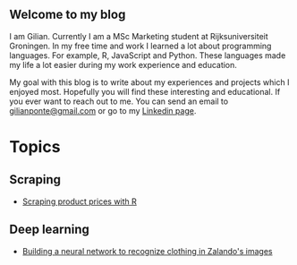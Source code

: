 ## Welcome to my blog

I am Gilian. Currently I am a MSc Marketing student at Rijksuniversiteit Groningen. In my free time and work I learned a lot about programming languages. For example, R, JavaScript and Python. These languages made my life a lot easier during my work experience and education. 

My goal with this blog is to write about my experiences and projects which I enjoyed most. Hopefully you will find these interesting and educational. If you ever want to reach out to me. You can send an email to gilianponte@gmail.com or go to my [Linkedin page](https://www.linkedin.com/in/gilianponte/).

# Topics

## Scraping
- [Scraping product prices with R](scraping_with_R/)

## Deep learning
-  [Building a neural network to recognize clothing in Zalando's images](building-a-neural-network/)
